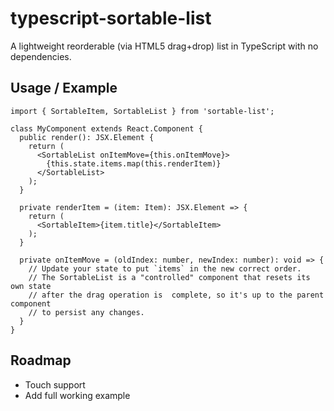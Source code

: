 # typescript-sortable-list

A lightweight reorderable (via HTML5 drag+drop) list in TypeScript with no dependencies.

## Usage / Example

```tsx
import { SortableItem, SortableList } from 'sortable-list';

class MyComponent extends React.Component {
  public render(): JSX.Element {
    return (
      <SortableList onItemMove={this.onItemMove}>
        {this.state.items.map(this.renderItem)}
      </SortableList>
    );
  }

  private renderItem = (item: Item): JSX.Element => {
    return (
      <SortableItem>{item.title}</SortableItem>
    );
  }

  private onItemMove = (oldIndex: number, newIndex: number): void => {
    // Update your state to put `items` in the new correct order.
    // The SortableList is a "controlled" component that resets its own state
    // after the drag operation is  complete, so it's up to the parent component
    // to persist any changes.
  }
}
```

## Roadmap

- Touch support
- Add full working example
